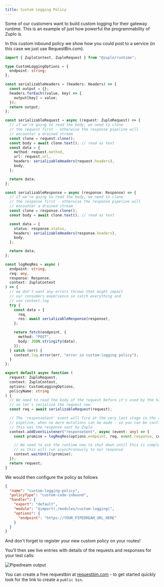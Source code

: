 ```yaml
---
title: Custom Logging Policy
---
```


Some of our customers want to build custom logging for their gateway runtime. This is an example of just how powerful the programmability of Zuplo is.

In this custom inbound policy we show how you could post to a service (in this case we just use RequestBin.com).

```ts
import { ZuploContext, ZuploRequest } from "@zuplo/runtime";

type CustomLoggingOptions = {
  endpoint: string;
};

const serializableHeaders = (headers: Headers) => {
  const output = {};
  headers.forEach((value, key) => {
    output[key] = value;
  });
  return output;
};

const serializableRequest = async (request: ZuploRequest) => {
  // if we're going to read the body, we need to clone
  // the request first - otherwise the response pipeline will
  // encounter a drained stream
  const clone = request.clone();
  const body = await clone.text(); // read as text
  const data = {
    method: request.method,
    url: request.url,
    headers: serializableHeaders(request.headers),
    body,
  };

  return data;
};

const serializableResponse = async (response: Response) => {
  // if we're going to read the body, we need to clone
  // the response first - otherwise the response pipeline will
  // encounter a drained stream
  const clone = response.clone();
  const body = await clone.text(); // read as text

  const data = {
    status: response.status,
    headers: serializableHeaders(response.headers),
    body,
  };

  return data;
};

const logReqRes = async (
  endpoint: string,
  req: any,
  response: Response,
  context: ZuploContext
) => {
  // we don't want any errors thrown that might impact
  // our consumers experience so catch everything and
  // use context.log
  try {
    const data = {
      req,
      res: await serializableResponse(response),
    };

    return fetch(endpoint, {
      method: "POST",
      body: JSON.stringify(data),
    });
  } catch (err) {
    context.log.error(err, "error in custom-logging policy");
  }
};

export default async function (
  request: ZuploRequest,
  context: ZuploContext,
  options: CustomLoggingOptions,
  policyName: string
) {
  // We need to read the body of the request before it's used by the handler
  // so let's serialize the request now
  const req = await serializableRequest(request);

  // The 'responseSent' event will fire at the very last stage in the response
  // pipeline, when no more mutations can be made - so you can be confident
  // this was the response sent by Zuplo
  context.addEventListener("responseSent", async (event: any) => {
    const promise = logReqRes(options.endpoint, req, event.response, context);

    // We need to ask the runtime now to shut down until this is complete,
    // as this will run asynchronously to our response
    context.waitUntil(promise);
  });
  return request;
}
```

We would then configure the policy as follows

```json
{
  "name": "custom-logging-policy",
  "policyType": "custom-code-inbound",
  "handler": {
    "export": "default",
    "module": "$import(./modules/custom-logging)",
    "options": {
      "endpoint": "https://YOUR_PIPEDREAM_URL_HERE"
    }
  }
}
```

And don't forget to register your new custom policy on your routes!

You'll then see live entries with details of the requests and responses for your test calls:

![Pipedream output](./media/pipedream.png)

You can create a free requestbin at [requestbin.com](requestbin.com) - to get started quickly look for the link to create a `public bin`.
